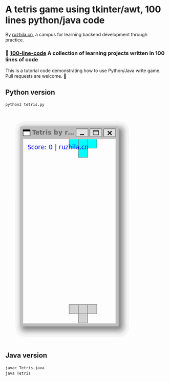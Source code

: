 # A tetris game using tkinter/awt, 100 lines python/java code

By [ruzhila.cn](http://ruzhila.cn/?from=github_tetris), a campus for learning backend development through practice.

### 🚀 [100-line-code](https://github.com/ruzhila/100-line-code)  A collection of learning projects written in 100 lines of code 

This is a tutorial code demonstrating how to use Python/Java write game. Pull requests are welcome. 👏

## Python version
```bash
python3 tetris.py
```
<img src="./tetris.gif" width="400">

## Java version
```bash
javac Tetris.java
java Tetris
```
